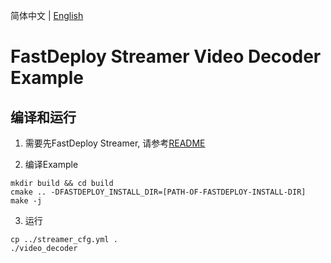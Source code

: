 简体中文 | [English](README_EN.md)

# FastDeploy Streamer Video Decoder Example

## 编译和运行

1. 需要先FastDeploy Streamer, 请参考[README](../../../README.md)

2. 编译Example
```
mkdir build && cd build
cmake .. -DFASTDEPLOY_INSTALL_DIR=[PATH-OF-FASTDEPLOY-INSTALL-DIR]
make -j
```

3. 运行
```
cp ../streamer_cfg.yml .
./video_decoder
```
